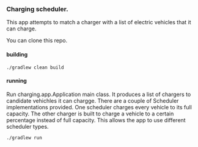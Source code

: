 ### Charging scheduler.
This app attempts to match a charger with a list of electric vehicles that it can charge.

You can clone this repo.

#### building
```shell
./gradlew clean build
```

#### running
Run charging.app.Application main class. It produces a list of chargers to candidate vehichles it can chargge.
There are a couple of Scheduler implementations provided. One scheduler charges every vehicle to its full capacity.
The other charger is built to charge a vehicle to a certain percentage instead of full capacity.
This allows the app to use different scheduler types.   
```shell
./gradlew run
```

